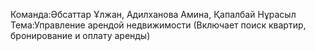 Команда:Әбсаттар Ұлжан, Адилханова Амина, Қапалбай Нұрасыл
Тема:Управление арендой недвижимости (Включает поиск квартир, бронирование и оплату аренды)
